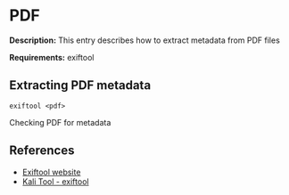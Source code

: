 # PDF

**Description:** This entry describes how to extract metadata from PDF files

**Requirements:** exiftool

## Extracting PDF metadata

```
exiftool <pdf>
```

Checking PDF for metadata
  
## References
* [Exiftool website](https://exiftool.org/)
* [Kali Tool - exiftool](https://www.kali.org/tools/libimage-exiftool-perl/)